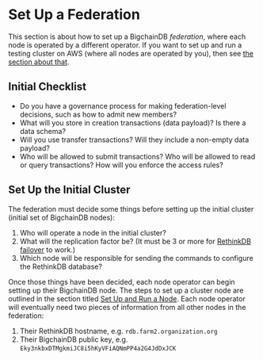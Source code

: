 # Set Up a Federation

This section is about how to set up a BigchainDB _federation_, where each node is operated by a different operator. If you want to set up and run a testing cluster on AWS (where all nodes are operated by you), then see [the section about that](aws-testing-cluster.html).


## Initial Checklist

* Do you have a governance process for making federation-level decisions, such as how to admit new members?
* What will you store in creation transactions (data payload)? Is there a data schema?
* Will you use transfer transactions? Will they include a non-empty data payload?
* Who will be allowed to submit transactions? Who will be allowed to read or query transactions? How will you enforce the access rules?


## Set Up the Initial Cluster

The federation must decide some things before setting up the initial cluster (initial set of BigchainDB nodes):

1. Who will operate a node in the initial cluster?
2. What will the replication factor be? (It must be 3 or more for [RethinkDB failover](https://rethinkdb.com/docs/failover/) to work.)
3. Which node will be responsible for sending the commands to configure the RethinkDB database?

Once those things have been decided, each node operator can begin setting up their BigchainDB node.
The steps to set up a cluster node are outlined in the section titled [Set Up and Run a Node](../dev-and-test/setup-run-node.html). Each node operator will eventually need two pieces of information from all other nodes in the federation:

1. Their RethinkDB hostname, e.g. `rdb.farm2.organization.org`
2. Their BigchainDB public key, e.g. `Eky3nkbxDTMgkmiJC8i5hKyVFiAQNmPP4a2G4JdDxJCK`

